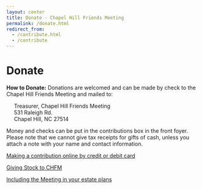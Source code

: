 ```yaml
---
layout: center
title: Donate - Chapel Hill Friends Meeting
permalink: /donate.html
redirect_from:
  - /contribute.html
  - /contribute
---
```


# Donate

**How to Donate:** Donations are welcomed and can be made by check to the Chapel Hill Friends Meeting and mailed to:

<p style="padding-left: 20px;">
  Treasurer, Chapel Hill Friends Meeting<br />
  531 Raleigh Rd.<br />
  Chapel Hill, NC 27514<br />
</p>

Money and checks can be put in the contributions box in the front foyer. Please note that we cannot give tax receipts for gifts of cash, unless you attach a note with your name and contact information.

[Making a contribution online by credit or debit card](https://www.eservicepayments.com/cgi-bin/Vanco_ver3.vps?appver3=Fi1giPL8kwX_Oe1AO50jRgfNh0pjJnX9rN2g-F2NUarHO3iVYxvvxhHjRfLOeq662EvVVAEjqawDomKT1pbouZKVnYQh9aStP4IywYXlnkw=)

[Giving Stock to CHFM]({{site.baseurl}}/assets/PDF/give-stock-2023.pdf)

[Including the Meeting in your estate plans]({{site.baseurl}}/assets/PDF/estate-plan.pdf)
